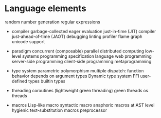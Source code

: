 # Language elements

random number generation
regular expressions


* compiler
  garbage-collected
  eager evaluation
  just-in-time (JIT) compiler
  just-ahead-of-time (JAOT)
  debugging
  linting
  profiler
  flame graph
  unicode support

* paradigm
  concurrent (composable) parallel
  distributed computing
  low-level systems programming
  specification language
  web programming
  server-side programming
  client-side programming
  metaprogramming

* type system
  parametric polymorphism
  multiple dispatch: function behavior depends on argument types
  Dynamic type system
  FFI
  user-defined types
  builtin types

* threading
  coroutines (lightweight green threading)
  green threads
  os threads

* macros
  Lisp-like macro
  syntactic macro
  anaphoric macros
  at AST level
  hygienic
  text-substitution macros
  preprocessor
